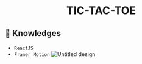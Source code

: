 <h1 align="center">TIC-TAC-TOE</h1>

## :rocket: Knowledges

- `ReactJS`
- `Framer Motion`
![Untitled design](https://github.com/nitin7213/tic-tac-toe/assets/155103864/59225e37-d214-4b3c-b115-9111419845eb)

